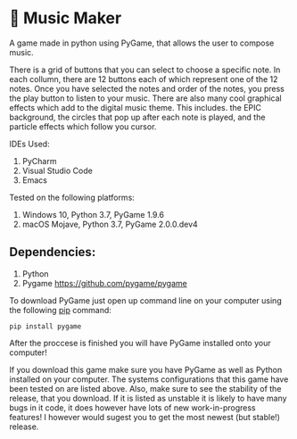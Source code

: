 # 🎵 Music Maker
 A game made in python using PyGame, that allows the user to compose music. 
 
 There is a grid of buttons that you can select to choose a specific note. In each collumn, there are 12 buttons each of which represent one of the 12 notes. Once you have selected the notes and order of the notes, you press the play button to listen to your music. There are also many cool graphical effects which add to the digital music theme. This includes. the EPIC background, the circles that pop up after each note is played, and the particle effects which follow you cursor.

IDEs Used:
1. PyCharm
2. Visual Studio Code
3. Emacs

Tested on the following platforms:
 1. Windows 10, Python 3.7, PyGame 1.9.6
 2. macOS Mojave, Python 3.7, PyGame 2.0.0.dev4
 
 ## Dependencies:
  1. Python
  2. Pygame https://github.com/pygame/pygame
  
 To download PyGame just open up command line on your computer using the following [pip](https://pip.pypa.io/en/stable/installing/) command:
 
 ```pip install pygame```
 
After the proccese is finished you will have PyGame installed onto your computer!

If you download this game make sure you have PyGame as well as Python installed on your computer. The systems configurations that this game have been tested on are listed above. Also, make sure to see the stability of the release, that you download. If it is listed as unstable it is likely to have many bugs in it code, it does however have lots of new work-in-progress features! I however would sugest you to get the most newest (but stable!) release.
